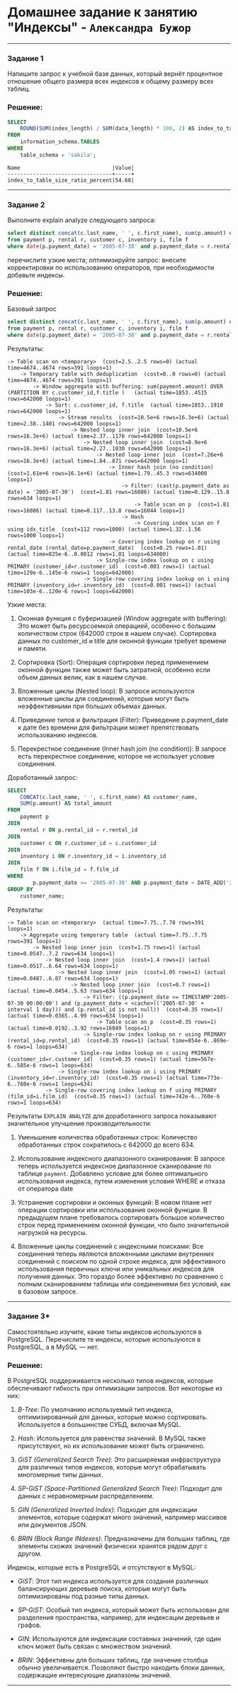 # Домашнее задание к занятию "Индексы" - `Александра Бужор`

---

### Задание 1

Напишите запрос к учебной базе данных, который вернёт процентное отношение общего размера всех индексов к общему размеру всех таблиц.

### Решение:

```sql
SELECT 
    ROUND(SUM(index_length) / SUM(data_length) * 100, 2) AS index_to_table_size_ratio_percent
FROM 
    information_schema.TABLES
WHERE 
    table_schema = 'sakila';
```
```
Name                             |Value|
---------------------------------+-----+
index_to_table_size_ratio_percent|54.68|
```


---

### Задание 2

Выполните explain analyze следующего запроса:
```sql
select distinct concat(c.last_name, ' ', c.first_name), sum(p.amount) over (partition by c.customer_id, f.title)
from payment p, rental r, customer c, inventory i, film f
where date(p.payment_date) = '2005-07-30' and p.payment_date = r.rental_date and r.customer_id = c.customer_id and i.inventory_id = r.inventory_id
```
перечислите узкие места;
оптимизируйте запрос: внесите корректировки по использованию операторов, при необходимости добавьте индексы.

### Решение:

Базовый запрос
```sql
select distinct concat(c.last_name, ' ', c.first_name), sum(p.amount) over (partition by c.customer_id, f.title)
from payment p, rental r, customer c, inventory i, film f
where date(p.payment_date) = '2005-07-30' and p.payment_date = r.rental_date and r.customer_id = c.customer_id and i.inventory_id = r.inventory_id
```
Результаты:
```
-> Table scan on <temporary>  (cost=2.5..2.5 rows=0) (actual time=4674..4674 rows=391 loops=1)
    -> Temporary table with deduplication  (cost=0..0 rows=0) (actual time=4674..4674 rows=391 loops=1)
        -> Window aggregate with buffering: sum(payment.amount) OVER (PARTITION BY c.customer_id,f.title )   (actual time=1853..4515 rows=642000 loops=1)
            -> Sort: c.customer_id, f.title  (actual time=1853..1910 rows=642000 loops=1)
                -> Stream results  (cost=10.5e+6 rows=16.3e+6) (actual time=2.38..1401 rows=642000 loops=1)
                    -> Nested loop inner join  (cost=10.5e+6 rows=16.3e+6) (actual time=2.37..1176 rows=642000 loops=1)
                        -> Nested loop inner join  (cost=8.9e+6 rows=16.3e+6) (actual time=2.27..1030 rows=642000 loops=1)
                            -> Nested loop inner join  (cost=7.26e+6 rows=16.3e+6) (actual time=1.84..871 rows=642000 loops=1)
                                -> Inner hash join (no condition)  (cost=1.61e+6 rows=16.1e+6) (actual time=1.79..45.3 rows=634000 loops=1)
                                    -> Filter: (cast(p.payment_date as date) = '2005-07-30')  (cost=1.81 rows=16086) (actual time=0.129..15.8 rows=634 loops=1)
                                        -> Table scan on p  (cost=1.81 rows=16086) (actual time=0.117..13.8 rows=16044 loops=1)
                                    -> Hash
                                        -> Covering index scan on f using idx_title  (cost=112 rows=1000) (actual time=1.32..1.56 rows=1000 loops=1)
                                -> Covering index lookup on r using rental_date (rental_date=p.payment_date)  (cost=0.25 rows=1.01) (actual time=825e-6..0.0012 rows=1.01 loops=634000)
                            -> Single-row index lookup on c using PRIMARY (customer_id=r.customer_id)  (cost=0.001 rows=1) (actual time=129e-6..145e-6 rows=1 loops=642000)
                        -> Single-row covering index lookup on i using PRIMARY (inventory_id=r.inventory_id)  (cost=0.001 rows=1) (actual time=103e-6..120e-6 rows=1 loops=642000)
```
Узкие места:

1. Оконная функция с буферизацией (Window aggregate with buffering): Это может быть ресурсоемкой операцией, особенно с большим количеством строк (642000 строк в нашем случае). Сортировка данных по customer_id и title для оконной функции требует времени и памяти.

2. Сортировка (Sort): Операция сортировки перед применением оконной функции также может быть затратной, особенно если объем данных велик, как в нашем случае.

3. Вложенные циклы (Nested loop): В запросе используются вложенные циклы для соединений, которые могут быть неэффективными при больших объемах данных.

4. Приведение типов и фильтрация (Filter): Приведение p.payment_date к дате без времени для фильтрации может препятствовать использованию индексов.

5. Перекрестное соединение (Inner hash join (no condition)): В запросе есть перекрестное соединение, которое не использует условие соединения.

Доработанный запрос:
```sql
SELECT 
    CONCAT(c.last_name, ' ', c.first_name) AS customer_name,
    SUM(p.amount) AS total_amount
FROM 
    payment p
JOIN 
    rental r ON p.rental_id = r.rental_id
JOIN 
    customer c ON r.customer_id = c.customer_id
JOIN 
    inventory i ON r.inventory_id = i.inventory_id
JOIN 
    film f ON i.film_id = f.film_id
WHERE 
        p.payment_date >= '2005-07-30' AND p.payment_date < DATE_ADD('2005-07-30', INTERVAL 1 DAY)
GROUP BY 
    customer_name;
```
Результаты:
```
-> Table scan on <temporary>  (actual time=7.75..7.78 rows=391 loops=1)
    -> Aggregate using temporary table  (actual time=7.75..7.75 rows=391 loops=1)
        -> Nested loop inner join  (cost=1.75 rows=1) (actual time=0.0547..7.2 rows=634 loops=1)
            -> Nested loop inner join  (cost=1.4 rows=1) (actual time=0.0517..6.64 rows=634 loops=1)
                -> Nested loop inner join  (cost=1.05 rows=1) (actual time=0.0487..6.07 rows=634 loops=1)
                    -> Nested loop inner join  (cost=0.7 rows=1) (actual time=0.0454..5.63 rows=634 loops=1)
                        -> Filter: ((p.payment_date >= TIMESTAMP'2005-07-30 00:00:00') and (p.payment_date < <cache>(('2005-07-30' + interval 1 day))) and (p.rental_id is not null))  (cost=0.35 rows=1) (actual time=0.0365..4.99 rows=634 loops=1)
                            -> Table scan on p  (cost=0.35 rows=1) (actual time=0.0192..3.92 rows=16049 loops=1)
                        -> Single-row index lookup on r using PRIMARY (rental_id=p.rental_id)  (cost=0.35 rows=1) (actual time=854e-6..869e-6 rows=1 loops=634)
                    -> Single-row index lookup on c using PRIMARY (customer_id=r.customer_id)  (cost=0.35 rows=1) (actual time=567e-6..585e-6 rows=1 loops=634)
                -> Single-row index lookup on i using PRIMARY (inventory_id=r.inventory_id)  (cost=0.35 rows=1) (actual time=773e-6..788e-6 rows=1 loops=634)
            -> Single-row covering index lookup on f using PRIMARY (film_id=i.film_id)  (cost=0.35 rows=1) (actual time=742e-6..760e-6 rows=1 loops=634)
```

Результаты `EXPLAIN ANALYZE` для доработанного запроса показывают значительное улучшение производительности:

1. Уменьшение количества обработанных строк: 
Количество обработанных строк сократилось с 642000 до всего 634. 

2. Использование индексного диапазонного сканирования: В запросе теперь используется индексное диапазонное сканирование по таблице `payment`. Добавлено условие для более оптимального использования индекса, путем изменения условия WHERE и отказа от оператора date

3. Устранение сортировки и оконных функций: В новом плане нет операции сортировки или использования оконной функции. В предыдущем плане требовалось сортировать большое количество строк перед применением оконной функции, что было значительной нагрузкой на ресурсы.

4. Вложенные циклы соединений с индексными поисками: Все соединения теперь являются вложенными циклами внутренних соединений с поиском по одной строке индекса, для эффективного использования первичных ключи или уникальных индексов для получения данных. Это гораздо более эффективно по сравнению с полным сканированием таблицы или соединениями без условий, как в базовом запросе.

---

### Задание 3*

Самостоятельно изучите, какие типы индексов используются в PostgreSQL. Перечислите те индексы, которые используются в PostgreSQL, а в MySQL — нет.

### Решение:

В PostgreSQL поддерживается несколько типов индексов, которые обеспечивают гибкость при оптимизации запросов. Вот некоторые из них:

1. *B-Tree*: По умолчанию используемый тип индекса, оптимизированный для данных, которые можно сортировать. Используется в большинстве СУБД, включая MySQL.

2. *Hash*: Используется для равенства значений. В MySQL также присутствуют, но их использование может быть ограничено.

3. *GiST (Generalized Search Tree)*: Это расширяемая инфраструктура для различных типов индексов, которые могут обрабатывать многомерные типы данных.

4. *SP-GiST (Space-Partitioned Generalized Search Tree)*: Подходит для данных с неравномерным распределением.

5. *GIN (Generalized Inverted Index)*: Подходит для индексации элементов, которые содержат много значений, например массивов или документов JSON.

6. *BRIN (Block Range INdexes)*: Предназначены для больших таблиц, где элементы схожих значений физически хранятся рядом друг с другом.


Индексы, которые есть в PostgreSQL и отсутствуют в MySQL:

- *GiST*: Этот тип индекса используется для создания различных балансирующих деревьев поиска, которые могут быть оптимизированы под разные типы данных.

- *SP-GiST*: Особый тип индекса, который может быть использован для разделения пространства, например, для индексации деревьев и графов.

- *GIN*: Используются для индексации составных значений, где один ключ может быть связан с множеством значений.

- *BRIN*: Эффективны для больших таблиц, где значение столбца обычно увеличивается. Позволяют быстро находить блоки данных, содержащие интересующие диапазоны значений.

---
